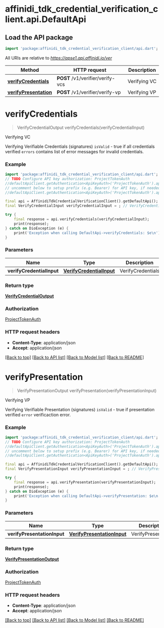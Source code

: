 # affinidi_tdk_credential_verification_client.api.DefaultApi

## Load the API package

```dart
import 'package:affinidi_tdk_credential_verification_client/api.dart';
```

All URIs are relative to *https://apse1.api.affinidi.io/ver*

| Method                                                     | HTTP request                     | Description  |
| ---------------------------------------------------------- | -------------------------------- | ------------ |
| [**verifyCredentials**](DefaultApi.md#verifycredentials)   | **POST** /v1/verifier/verify-vcs | Verifying VC |
| [**verifyPresentation**](DefaultApi.md#verifypresentation) | **POST** /v1/verifier/verify-vp  | Verifying VP |

# **verifyCredentials**

> VerifyCredentialOutput verifyCredentials(verifyCredentialInput)

Verifying VC

Verifying Verifiable Credentials (signatures) `isValid` - true if all credentials verified `errors` contains list of error messages for invalid credentials.

### Example

```dart
import 'package:affinidi_tdk_credential_verification_client/api.dart';
// TODO Configure API key authorization: ProjectTokenAuth
//defaultApiClient.getAuthentication<ApiKeyAuth>('ProjectTokenAuth').apiKey = 'YOUR_API_KEY';
// uncomment below to setup prefix (e.g. Bearer) for API key, if needed
//defaultApiClient.getAuthentication<ApiKeyAuth>('ProjectTokenAuth').apiKeyPrefix = 'Bearer';

final api = AffinidiTdkCredentialVerificationClient().getDefaultApi();
final VerifyCredentialInput verifyCredentialInput = ; // VerifyCredentialInput | VerifyCredentials

try {
    final response = api.verifyCredentials(verifyCredentialInput);
    print(response);
} catch on DioException (e) {
    print('Exception when calling DefaultApi->verifyCredentials: $e\n');
}
```

### Parameters

| Name                      | Type                                                  | Description       | Notes |
| ------------------------- | ----------------------------------------------------- | ----------------- | ----- |
| **verifyCredentialInput** | [**VerifyCredentialInput**](VerifyCredentialInput.md) | VerifyCredentials |

### Return type

[**VerifyCredentialOutput**](VerifyCredentialOutput.md)

### Authorization

[ProjectTokenAuth](../README.md#ProjectTokenAuth)

### HTTP request headers

- **Content-Type**: application/json
- **Accept**: application/json

[[Back to top]](#) [[Back to API list]](../README.md#documentation-for-api-endpoints) [[Back to Model list]](../README.md#documentation-for-models) [[Back to README]](../README.md)

# **verifyPresentation**

> VerifyPresentationOutput verifyPresentation(verifyPresentationInput)

Verifying VP

Verifying Verifiable Presentation (signatures) `isValid` - true if presentation verified `error` verificaction error.

### Example

```dart
import 'package:affinidi_tdk_credential_verification_client/api.dart';
// TODO Configure API key authorization: ProjectTokenAuth
//defaultApiClient.getAuthentication<ApiKeyAuth>('ProjectTokenAuth').apiKey = 'YOUR_API_KEY';
// uncomment below to setup prefix (e.g. Bearer) for API key, if needed
//defaultApiClient.getAuthentication<ApiKeyAuth>('ProjectTokenAuth').apiKeyPrefix = 'Bearer';

final api = AffinidiTdkCredentialVerificationClient().getDefaultApi();
final VerifyPresentationInput verifyPresentationInput = ; // VerifyPresentationInput | VerifyPresentation

try {
    final response = api.verifyPresentation(verifyPresentationInput);
    print(response);
} catch on DioException (e) {
    print('Exception when calling DefaultApi->verifyPresentation: $e\n');
}
```

### Parameters

| Name                        | Type                                                      | Description        | Notes |
| --------------------------- | --------------------------------------------------------- | ------------------ | ----- |
| **verifyPresentationInput** | [**VerifyPresentationInput**](VerifyPresentationInput.md) | VerifyPresentation |

### Return type

[**VerifyPresentationOutput**](VerifyPresentationOutput.md)

### Authorization

[ProjectTokenAuth](../README.md#ProjectTokenAuth)

### HTTP request headers

- **Content-Type**: application/json
- **Accept**: application/json

[[Back to top]](#) [[Back to API list]](../README.md#documentation-for-api-endpoints) [[Back to Model list]](../README.md#documentation-for-models) [[Back to README]](../README.md)

